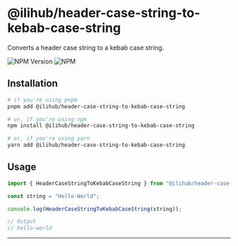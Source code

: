 # @ilihub/header-case-string-to-kebab-case-string

Converts a header case string to a kebab case string.

![NPM Version](https://img.shields.io/npm/v/%40ilihub%2Fheader-case-string-to-kebab-case-string?color=33cd56&logo=npm)
![NPM](https://img.shields.io/npm/l/%40ilihub%2Fheader-case-string-to-kebab-case-string)

## Installation

```bash
# if you're using pnpm
pnpm add @ilihub/header-case-string-to-kebab-case-string

# or, if you're using npm
npm install @ilihub/header-case-string-to-kebab-case-string

# or, if you're using yarn
yarn add @ilihub/header-case-string-to-kebab-case-string
```

## Usage

```javascript
import { HeaderCaseStringToKebabCaseString } from "@ilihub/header-case-string-to-kebab-case-string";

const string = "Hello-World";

console.log(HeaderCaseStringToKebabCaseString(string));

// Output
// hello-world
```

---
